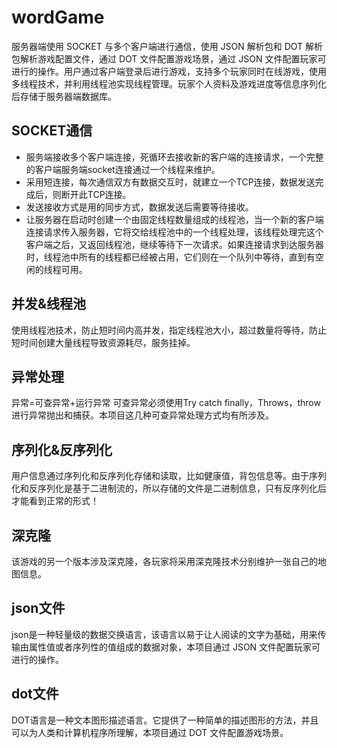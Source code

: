 # wordGame

服务器端使用 SOCKET 与多个客户端进行通信，使用 JSON 解析包和 DOT 解析包解析游戏配置文件，通过 DOT 文件配置游戏场景，通过 JSON 文件配置玩家可进行的操作。用户通过客户端登录后进行游戏，支持多个玩家同时在线游戏，使用多线程技术，并利用线程池实现线程管理。玩家个人资料及游戏进度等信息序列化后存储于服务器端数据库。

## SOCKET通信
* 服务端接收多个客户端连接，死循环去接收新的客户端的连接请求，一个完整的客户端服务端socket连接通过一个线程来维护。
* 采用短连接，每次通信双方有数据交互时，就建立一个TCP连接，数据发送完成后，则断开此TCP连接。
* 发送接收方式是用的同步方式，数据发送后需要等待接收。
* 让服务器在启动时创建一个由固定线程数量组成的线程池，当一个新的客户端连接请求传入服务器，它将交给线程池中的一个线程处理，该线程处理完这个客户端之后，又返回线程池，继续等待下一次请求。如果连接请求到达服务器时，线程池中所有的线程都已经被占用，它们则在一个队列中等待，直到有空闲的线程可用。

## 并发&线程池
使用线程池技术，防止短时间内高并发，指定线程池大小，超过数量将等待，防止短时间创建大量线程导致资源耗尽，服务挂掉。

## 异常处理
异常=可查异常+运行异常
可查异常必须使用Try catch finally，Throws，throw进行异常抛出和捕获。本项目这几种可查异常处理方式均有所涉及。

## 序列化&反序列化
用户信息通过序列化和反序列化存储和读取，比如健康值，背包信息等。由于序列化和反序列化是基于二进制流的，所以存储的文件是二进制信息，只有反序列化后才能看到正常的形式！

## 深克隆
该游戏的另一个版本涉及深克隆，各玩家将采用深克隆技术分别维护一张自己的地图信息。

## json文件
json是一种轻量级的数据交换语言，该语言以易于让人阅读的文字为基础，用来传输由属性值或者序列性的值组成的数据对象，本项目通过 JSON 文件配置玩家可进行的操作。

## dot文件
DOT语言是一种文本图形描述语言。它提供了一种简单的描述图形的方法，并且可以为人类和计算机程序所理解，本项目通过 DOT 文件配置游戏场景。



